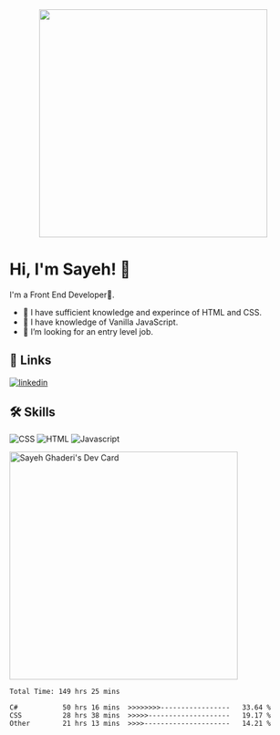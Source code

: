 <div id="header" align="center">
  <img src="https://media.giphy.com/media/v1.Y2lkPTc5MGI3NjExZDdmOWIxNzk0ODMxNjlmOGY3OTM2ZTQxMWNjMDM3ZDExYmZiMmU2OSZjdD1n/eDDrmbtY0aSAII8ffT/giphy.gif" width="400"/>
</div>


# Hi, I'm Sayeh! 👋 


 
I'm a Front End Developer🚀.
- 🔭 I have sufficient knowledge and experince of HTML and CSS. 
- 🌱 I have knowledge of Vanilla JavaScript.
- 👯 I’m looking for an entry level job.

## 🔗 Links
[![linkedin](https://img.shields.io/badge/linkedin-0A66C2?style=for-the-badge&logo=linkedin&logoColor=white)](https://www.linkedin.com/in/sayeh-ghaderi-11aa62106/)


 
## 🛠 Skills
![CSS](https://img.shields.io/badge/CSS3-1572B6?style=for-the-badge&logo=css3&logoColor=white)
![HTML](https://img.shields.io/badge/HTML5-E34F26?style=for-the-badge&logo=html5&logoColor=white)
![Javascript](https://img.shields.io/badge/JavaScript-323330?style=for-the-badge&logo=javascript&logoColor=F7DF1E) 


<!--
**sayeh92/sayeh92** is a ✨ _special_ ✨ repository because its `README.md` (this file) appears on your GitHub profile.

Here are some ideas to get you started:

- 🔭 I’m currently working on ...
- 🌱 I’m currently learning ...
- 👯 I’m looking to collaborate on ...
- 🤔 I’m looking for help with ...
- 💬 Ask me about ...
- 📫 How to reach me: ...
- 😄 Pronouns: ...
- ⚡ Fun fact: ...
-->
<a href="https://app.daily.dev/SayehCodes"><img src="https://api.daily.dev/devcards/1da3c069f92f4453a33e24a96b51ddbc.png?r=yqa" width="400" alt="Sayeh Ghaderi's Dev Card"/></a>
<!--START_SECTION:waka-->

```text
Total Time: 149 hrs 25 mins

C#           50 hrs 16 mins  >>>>>>>>-----------------   33.64 %
CSS          28 hrs 38 mins  >>>>>--------------------   19.17 %
Other        21 hrs 13 mins  >>>>---------------------   14.21 %
```

<!--END_SECTION:waka-->
